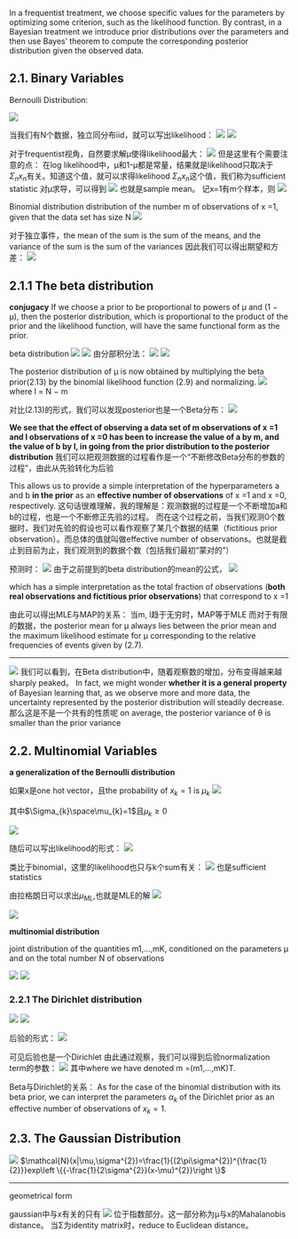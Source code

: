 In a frequentist treatment, we choose specific values for the parameters by optimizing some criterion, such as the likelihood function. 
By contrast, in a Bayesian treatment we introduce prior distributions over the parameters and then use Bayes’ theorem to compute the corresponding posterior distribution given the observed data.

## 2.1. Binary Variables

Bernoulli Distribution:

![](Pasted%20image%2020210329214620.png)

当我们有N个数据，独立同分布iid，就可以写出likelihood：
![](Pasted%20image%2020210329214934.png)
![](Pasted%20image%2020210329214943.png)

对于frequentist视角，自然要求解μ使得likelihood最大：
![](Pasted%20image%2020210329215137.png)
但是这里有个需要注意的点：
在log likelihood中，μ和1-μ都是常量，结果就是likelihood只取决于$\Sigma_{n}x_{n}$有关。知道这个值，就可以求得likelihood
$\Sigma_{n}x_{n}$这个值，我们称为sufficient statistic
对μ求导，可以得到
![](Pasted%20image%2020210330134016.png)
也就是sample mean。
记x=1有m个样本，则
![](Pasted%20image%2020210330134151.png)


Binomial distribution
distribution of the number m of observations of x =1,
given that the data set has size N
![](Pasted%20image%2020210330134527.png)

对于独立事件，the mean of the sum is the sum of the means, and the variance of the sum is the sum of the variances
因此我们可以得出期望和方差：
![](Pasted%20image%2020210330134634.png)


## 2.1.1 The beta distribution

**conjugacy**
If we choose a prior to be proportional to powers of µ and (1 − µ), then the posterior distribution, which is proportional to the product of the prior and the likelihood function, will have the same functional form as the prior.

beta distribution
![](Pasted%20image%2020210330143537.png)
![](Pasted%20image%2020210330143625.png)
由分部积分法：
![](Pasted%20image%2020210330145450.png)
![](Pasted%20image%2020210330150033.png)

The posterior distribution of µ is now obtained by multiplying the beta prior(2.13) by the binomial likelihood function (2.9) and normalizing.
![](Pasted%20image%2020210330151026.png)
where l = N − m

对比(2.13)的形式，我们可以发现posterior也是一个Beta分布：
![](Pasted%20image%2020210330151321.png)


**We see that the effect of observing a data set of m observations of x =1 and l observations of x =0 has been to increase the value of a by m, and the value of b by l, in going from the prior distribution to the posterior distribution**
我们可以把观测数据的过程看作是一个“不断修改Beta分布的参数的过程”，由此从先验转化为后验

This allows us to provide a simple interpretation of the hyperparameters a and b **in the prior** as an **effective number of observations** of x =1 and x =0, respectively.
这句话很难理解，我的理解是：观测数据的过程是一个不断增加a和b的过程，也是一个不断修正先验的过程。
而在这个过程之前，当我们观测0个数据时，我们对先验的假设也可以看作观察了某几个数据的结果（fictitious prior observation）。而总体的值就叫做effective number of observations。也就是截止到目前为止，我们观测到的数据个数（包括我们最初“蒙对的”）

预测时：
![](Pasted%20image%2020210330154351.png)
由于之前提到的beta distribution的mean的公式，
![](Pasted%20image%2020210330154605.png)

which has a simple interpretation as the total fraction of observations (**both real observations and fictitious prior observations**) that correspond to x =1

由此可以得出MLE与MAP的关系：
当m, l趋于无穷时，MAP等于MLE
而对于有限的数据，the posterior mean for µ always lies between the prior mean and the maximum likelihood estimate for µ corresponding to the relative frequencies of events given by (2.7).


***

![](Pasted%20image%2020210330160406.png)
我们可以看到，在Beta distribution中，随着观察数的增加，分布变得越来越sharply peaked。
In fact, we might wonder **whether it is a general property** of Bayesian learning that, as we observe more and more data, the uncertainty represented by the posterior distribution will steadily decrease.
那么这是不是一个共有的性质呢
on average, the posterior variance of θ is smaller than the prior variance


## 2.2. Multinomial Variables

**a generalization of the Bernoulli distribution**

如果x是one hot vector，且the probability of $x_{k} =1$ is $\mu_{k}$
![](Pasted%20image%2020210330170942.png)

其中$\Sigma_{k}\space\mu_{k}=1$且$\mu_{k}\ge0$

![](Pasted%20image%2020210330171717.png)

随后可以写出likelihood的形式：
![](Pasted%20image%2020210331144200.png)

类比于binomial，这里的likelihood也只与k个sum有关：
![](Pasted%20image%2020210331144241.png)
也是sufficient statistics

由拉格朗日可以求出$\mu_{ML}$,也就是MLE的解
![](Pasted%20image%2020210331144441.png)

![](Pasted%20image%2020210331144614.png)


**multinomial distribution**

joint distribution of the quantities m1,...,mK, conditioned on the parameters µ and on the total number N of observations


![](Pasted%20image%2020210331145031.png)
![](Pasted%20image%2020210331145038.png)

### 2.2.1 The Dirichlet distribution
![](Pasted%20image%2020210331170110.png)
![](Pasted%20image%2020210331170120.png)

后验的形式：
![](Pasted%20image%2020210331170207.png)

可见后验也是一个Dirichlet
由此通过观察，我们可以得到后验normalization term的参数：
![](Pasted%20image%2020210331170336.png)
其中where we have denoted m =(m1,...,mK)T.


Beta与Dirichlet的关系：
As for the case of the binomial distribution with its beta prior, we can interpret the parameters $\alpha_{k}$ of the Dirichlet prior as an effective number of observations of $x_{k}=1$.


## 2.3. The Gaussian Distribution

![](Pasted%20image%2020210331170733.png)
$\mathcal{N}(x|\mu,\sigma^{2})=\frac{1}{(2\pi\sigma^{2})^{\frac{1}{2}}}exp\left \{{-\frac{1}{2\sigma^{2}}(x-\mu)^{2}}\right \}$

***

geometrical form

gaussian中与$\mathrm{x}$有关的只有
![](Pasted%20image%2020210331172407.png)
位于指数部分。这一部分称为μ与x的Mahalanobis distance。
当Σ为identity matrix时，reduce to Euclidean distance。


